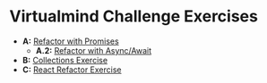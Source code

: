 # Virtualmind Challenge Exercises

- **A:** [Refactor with Promises]()
  - **A.2:** [Refactor with Async/Await]()
- **B:** [Collections Exercise](https://github.com/aplocatelli/virtualmind/blob/main/collections-exercise.js)
- **C:** [React Refactor Exercise]()
